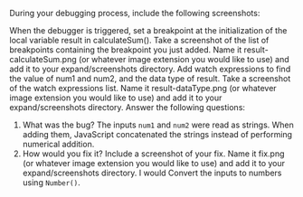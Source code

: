 During your debugging process, include the following screenshots:

When the debugger is triggered, set a breakpoint at the initialization of the local variable result in calculateSum(). Take a screenshot of the list of breakpoints containing the breakpoint you just added. Name it result-calculateSum.png (or whatever image extension you would like to use) and add it to your expand/screenshots directory.
Add watch expressions to find the value of num1 and num2, and the data type of result. Take a screenshot of the watch expressions list. Name it result-dataType.png (or whatever image extension you would like to use) and add it to your expand/screenshots directory.
Answer the following questions:

1. What was the bug?
   The inputs `num1` and `num2` were read as strings. When adding them, JavaScript concatenated the strings instead of performing numerical addition.
2. How would you fix it? Include a screenshot of your fix. Name it fix.png (or whatever image extension you would like to use) and add it to your expand/screenshots directory.
   I would Convert the inputs to numbers using `Number()`.